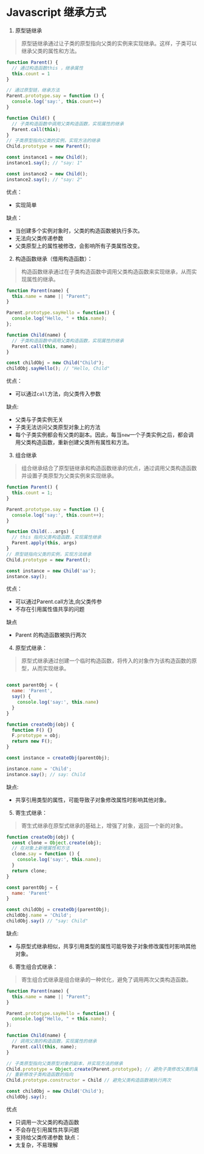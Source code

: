 # Javascript 继承方式

1. 原型链继承

> 原型链继承通过让子类的原型指向父类的实例来实现继承。这样，子类可以继承父类的属性和方法。

```js
function Parent() {
  // 通过构造函数this ，继承属性
  this.count = 1
}

// 通过原型链，继承方法
Parent.prototype.say = function () {
  console.log('say:', this.count++)
}

function Child() {
  // 子类构造函数中调用父类构造函数，实现属性的继承
  Parent.call(this);
}
// 子类原型指向父类的实例，实现方法的继承
Child.prototype = new Parent();

const instance1 = new Child();
instance1.say(); // "say: 1"

const instance2 = new Child();
instance2.say(); // "say: 2"
```

优点： 
  - 实现简单

缺点：
  - 当创建多个实例对象时，父类的构造函数被执行多次。
  - 无法向父类传递参数
  - 父类原型上的属性被修改，会影响所有子类属性改变。

2. 构造函数继承（借用构造函数）：

> 构造函数继承通过在子类构造函数中调用父类构造函数来实现继承，从而实现属性的继承。

```js
function Parent(name) {
  this.name = name || "Parent";
}

Parent.prototype.sayHello = function() {
  console.log("Hello, " + this.name);
};

function Child(name) {
  // 子类构造函数中调用父类构造函数，实现属性的继承
  Parent.call(this, name);
}

const childObj = new Child("Child");
childObj.sayHello(); // "Hello, Child"
```

优点：
  - 可以通过`call`方法，向父类传入参数

缺点:
  - 父类与子类实例无关
  - 子类无法访问父类原型对象上的方法
  - 每个子类实例都会有父类的副本。因此，每当`new`一个子类实例之后，都会调用父类构造函数，重新创建父类所有属性和方法。

3. 组合继承

> 组合继承结合了原型链继承和构造函数继承的优点，通过调用父类构造函数并设置子类原型为父类实例来实现继承。

```js
function Parent() {
  this.count = 1;
}

Parent.prototype.say = function () {
  console.log('say:', this.count++);
}

function Child(...args) {
  // this 指向父类构造函数，实现属性继承
  Parent.apply(this, args)
}
// 原型链指向父类的实例，实现方法继承
Child.prototype = new Parent();

const instance = new Child('aa');
instance.say();
```


优点：
  - 可以通过Parent.call方法,向父类传参
  - 不存在引用属性值共享的问题

缺点
  - Parent 的构造函数被执行两次

4. 原型式继承：

> 原型式继承通过创建一个临时构造函数，将传入的对象作为该构造函数的原型，从而实现继承。

```js

const parentObj = {
  name: 'Parent',
  say() {
    console.log('say:', this.name)
  }
}

function createObj(obj) {
  function F() {}
  F.prototype = obj;
  return new F();
}

const instance = createObj(parentObj);

instance.name = 'Child';
instance.say(); // say: Child
```

缺点:
  - 共享引用类型的属性，可能导致子对象修改属性时影响其他对象。

5. 寄生式继承：

> 寄生式继承在原型式继承的基础上，增强了对象，返回一个新的对象。

```js
function createObj(obj) {
  const clone = Object.create(obj);
  // 在对象上新增属性和方法
  clone.say = function () {
    console.log('say:', this.name);
  }
  return clone;
}

const parentObj = {
  name: 'Parent'
}

const childObj = createObj(parentObj);
childObj.name = 'Child';
childObj.say() // "say: Child"
```

缺点:
  - 与原型式继承相似，共享引用类型的属性可能导致子对象修改属性时影响其他对象。

6. 寄生组合式继承：

> 寄生组合式继承是组合继承的一种优化，避免了调用两次父类构造函数。

```js
function Parent(name) {
  this.name = name || "Parent";
}

Parent.prototype.sayHello = function() {
  console.log("Hello, " + this.name);
};

function Child(name) {
  // 调用父类的构造函数，实现属性的继承
  Parent.call(this, name);
}

// 子类原型指向父类原型对象的副本，并实现方法的继承
Child.prototype = Object.create(Parent.prototype); // 避免子类修改父类的属性
// 重新修改子类构造函数的指向
Child.prototype.constructor = Child // 避免父类构造函数被执行两次

const childObj = new Child('Child');
childObj.say();
```

优点
  - 只调用一次父类的构造函数
  - 不会存在引用属性共享问题
  - 支持给父类传递参数
缺点：
  - 太复杂，不易理解
